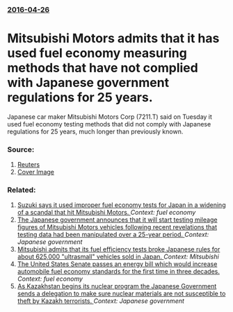 ### [2016-04-26](/news/2016/04/26/index.md)

# Mitsubishi Motors admits that it has used fuel economy measuring methods that have not complied with Japanese government regulations for 25 years. 

Japanese car maker Mitsubishi Motors Corp (7211.T) said on Tuesday it used fuel economy testing methods that did not comply with Japanese regulations for 25 years, much longer than previously known.


### Source:

1. [Reuters](http://www.reuters.com/article/us-mitsubishimotors-regulations-idUSKCN0XN0DV?feedType=RSS&feedName=topNews)
1. [Cover Image](https://s2.reutersmedia.net/resources/r/?m=02&d=20160426&t=2&i=1134549697&w=&fh=545px&fw=&ll=&pl=&sq=&r=LYNXNPEC3P0UH)

### Related:

1. [Suzuki says it used improper fuel economy tests for Japan in a widening of a scandal that hit Mitsubishi Motors. ](/news/2016/05/18/suzuki-says-it-used-improper-fuel-economy-tests-for-japan-in-a-widening-of-a-scandal-that-hit-mitsubishi-motors.md) _Context: fuel economy_
2. [The Japanese government announces that it will start testing mileage figures of Mitsubishi Motors vehicles following recent revelations that testing data had been manipulated over a 25-year period. ](/news/2016/04/28/the-japanese-government-announces-that-it-will-start-testing-mileage-figures-of-mitsubishi-motors-vehicles-following-recent-revelations-that.md) _Context: Japanese government_
3. [Mitsubishi admits that its fuel efficiency tests broke Japanese rules for about 625,000 "ultrasmall" vehicles sold in Japan. ](/news/2016/04/20/mitsubishi-admits-that-its-fuel-efficiency-tests-broke-japanese-rules-for-about-625-000-ultrasmall-vehicles-sold-in-japan.md) _Context: Mitsubishi_
4. [ The United States Senate passes an energy bill which would increase automobile fuel economy standards for the first time in three decades. ](/news/2007/12/13/the-united-states-senate-passes-an-energy-bill-which-would-increase-automobile-fuel-economy-standards-for-the-first-time-in-three-decades.md) _Context: fuel economy_
5. [ As Kazakhstan begins its nuclear program the Japanese Government sends a delegation to make sure nuclear materials are not susceptible to theft by Kazakh terrorists. ](/news/2006/12/2/as-kazakhstan-begins-its-nuclear-program-the-japanese-government-sends-a-delegation-to-make-sure-nuclear-materials-are-not-susceptible-to-t.md) _Context: Japanese government_
